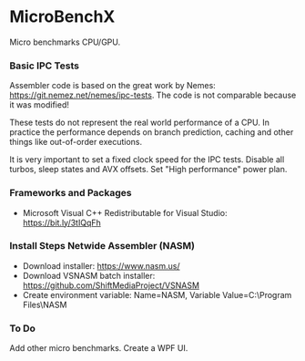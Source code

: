 # MicroBenchX
Micro benchmarks CPU/GPU. 

### Basic IPC Tests
Assembler code is based on the great work by Nemes: https://git.nemez.net/nemes/ipc-tests. The code is not comparable because it was modified! 

These tests do not represent the real world performance of a CPU. In practice the performance depends on branch prediction, caching and other things like out-of-order executions.

It is very important to set a fixed clock speed for the IPC tests. Disable all turbos, sleep states and AVX offsets. Set "High performance" power plan.

### Frameworks and Packages
* Microsoft Visual C++ Redistributable for Visual Studio: https://bit.ly/3tIQqFh

### Install Steps Netwide Assembler (NASM)
* Download installer: https://www.nasm.us/
* Download VSNASM batch installer: https://github.com/ShiftMediaProject/VSNASM
* Create environment variable: Name=NASM, Variable Value=C:\Program Files\NASM

### To Do
Add other micro benchmarks. Create a WPF UI.